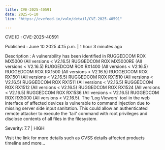 ```yaml
---
title: CVE-2025-40591
date: 2025-6-10
lien: "https://cvefeed.io/vuln/detail/CVE-2025-40591"

---
```


CVE ID : CVE-2025-40591

Published :  June 10
2025
4:15 p.m. | 1 hour
3 minutes ago

Description : A vulnerability has been identified in RUGGEDCOM ROX MX5000 (All versions < V2.16.5)
RUGGEDCOM ROX MX5000RE (All versions < V2.16.5)
RUGGEDCOM ROX RX1400 (All versions < V2.16.5)
RUGGEDCOM ROX RX1500 (All versions < V2.16.5)
RUGGEDCOM ROX RX1501 (All versions < V2.16.5)
RUGGEDCOM ROX RX1510 (All versions < V2.16.5)
RUGGEDCOM ROX RX1511 (All versions < V2.16.5)
RUGGEDCOM ROX RX1512 (All versions < V2.16.5)
RUGGEDCOM ROX RX1524 (All versions < V2.16.5)
RUGGEDCOM ROX RX1536 (All versions < V2.16.5)
RUGGEDCOM ROX RX5000 (All versions < V2.16.5). The 'Log Viewers' tool in the web interface of affected devices is vulnerable to command injection due to missing server side input sanitation. This could allow an authenticated remote attacker to execute the 'tail' command with root privileges and disclose contents of all files in the filesystem.

Severity: 7.7 | HIGH

Visit the link for more details
such as CVSS details
affected products
timeline
and more...
